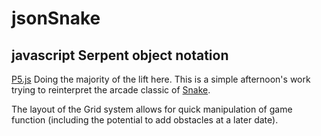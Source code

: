 # jsonSnake
## javascript Serpent object notation

[P5.js](https://p5js.org/) Doing the majority of the lift here. This is a simple afternoon's work trying to reinterpret the arcade classic of [Snake](https://en.wikipedia.org/wiki/Snake_(video_game)). 

The layout of the Grid system allows for quick manipulation of game function (including the potential to add obstacles at a later date). 
